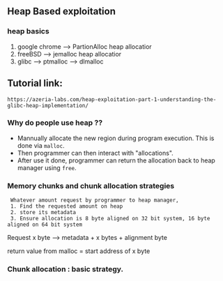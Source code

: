 ## Heap Based exploitation

### heap basics

1. google chrome --> PartionAlloc  heap allocatior
2. freeBSD --> jemalloc heap allocatior
3. glibc --> ptmalloc --> dlmalloc

## Tutorial link:
```
https://azeria-labs.com/heap-exploitation-part-1-understanding-the-glibc-heap-implementation/
```

### Why do people use heap ??
- Mannually allocate the new region during program execution. This is done via `malloc`.
- Then programmer can then interact with "allocations".
- After use it done, programmer can return the allocation back to heap manager using `free`. 


### Memory chunks and chunk allocation strategies

```
 Whatever amount request by programmer to heap manager, 
 1. Find the requested amount on heap
 2. store its metadata
 3. Ensure allocation is 8 byte aligned on 32 bit system, 16 byte aligned on 64 bit system

```

Request x byte --> metadata + x bytes + alignment byte 

return value from malloc = start address of x byte

### Chunk allocation : basic strategy.
